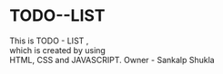 # TODO--LIST
This is TODO - LIST ,
<br> which is created by using 
<br> HTML, CSS and JAVASCRIPT.
Owner - Sankalp Shukla
